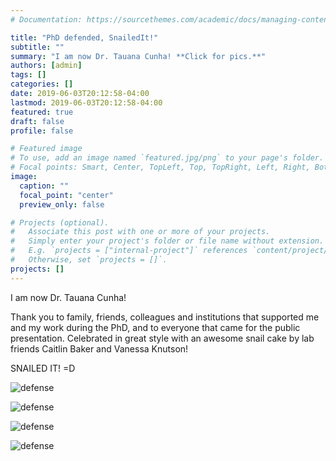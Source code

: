 ```yaml
---
# Documentation: https://sourcethemes.com/academic/docs/managing-content/

title: "PhD defended, SnailedIt!"
subtitle: ""
summary: "I am now Dr. Tauana Cunha! **Click for pics.**"
authors: [admin]
tags: []
categories: []
date: 2019-06-03T20:12:58-04:00
lastmod: 2019-06-03T20:12:58-04:00
featured: true
draft: false
profile: false

# Featured image
# To use, add an image named `featured.jpg/png` to your page's folder.
# Focal points: Smart, Center, TopLeft, Top, TopRight, Left, Right, BottomLeft, Bottom, BottomRight.
image:
  caption: ""
  focal_point: "center"
  preview_only: false

# Projects (optional).
#   Associate this post with one or more of your projects.
#   Simply enter your project's folder or file name without extension.
#   E.g. `projects = ["internal-project"]` references `content/project/deep-learning/index.md`.
#   Otherwise, set `projects = []`.
projects: []
---
```


I am now Dr. Tauana Cunha!

Thank you to family, friends, colleagues and institutions that supported me and my work during the PhD, and to everyone that came for the public presentation. Celebrated in great style with an awesome snail cake by lab friends Caitlin Baker and Vanessa Knutson!

SNAILED IT! =D

![defense](/news-projs/defense1.jpg)

![defense](/news-projs/defense2.jpg)

![defense](/news-projs/defense3.jpg)

![defense](/news-projs/defense4.jpg)